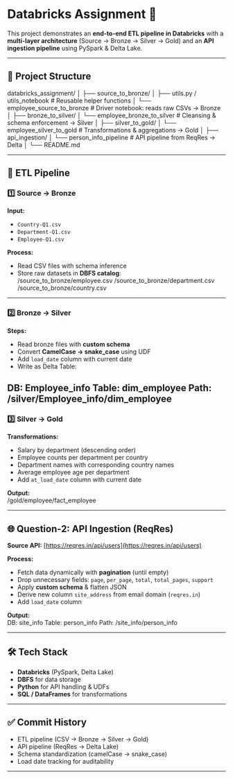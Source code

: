 # Databricks Assignment 🚀  

This project demonstrates an **end-to-end ETL pipeline in Databricks** with a **multi-layer architecture** (Source → Bronze → Silver → Gold) and an **API ingestion pipeline** using PySpark & Delta Lake.  

---

## 📂 Project Structure  

databricks_assignment/
│
├── source_to_bronze/
│ ├── utils.py / utils_notebook # Reusable helper functions
│ └── employee_source_to_bronze # Driver notebook: reads raw CSVs → Bronze
│
├── bronze_to_silver/
│ └── employee_bronze_to_silver # Cleansing & schema enforcement → Silver
│
├── silver_to_gold/
│ └── employee_silver_to_gold # Transformations & aggregations → Gold
│
├── api_ingestion/
│ └── person_info_pipeline # API pipeline from ReqRes → Delta
│
└── README.md


---

## 🔄 ETL Pipeline  

### 1️⃣ Source → Bronze  
**Input:**  
- `Country-Q1.csv`  
- `Department-Q1.csv`  
- `Employee-Q1.csv`  

**Process:**  
- Read CSV files with schema inference  
- Store raw datasets in **DBFS catalog**:  
/source_to_bronze/employee.csv
/source_to_bronze/department.csv
/source_to_bronze/country.csv

---

### 2️⃣ Bronze → Silver  
**Steps:**  
- Read bronze files with **custom schema**  
- Convert **CamelCase → snake_case** using UDF  
- Add `load_date` column with current date  
- Write as Delta Table:  

DB: Employee_info
Table: dim_employee
Path: /silver/Employee_info/dim_employee
---

### 3️⃣ Silver → Gold  
**Transformations:**  
- Salary by department (descending order)  
- Employee counts per department per country  
- Department names with corresponding country names  
- Average employee age per department  
- Add `at_load_date` column with current date  

**Output:**  
/gold/employee/fact_employee


---

## 🌐 Question-2: API Ingestion (ReqRes)  

**Source API:** [https://reqres.in/api/users](https://reqres.in/api/users)  

**Process:**  
- Fetch data dynamically with **pagination** (until empty)  
- Drop unnecessary fields: `page`, `per_page`, `total`, `total_pages`, `support`  
- Apply **custom schema** & flatten JSON  
- Derive new column `site_address` from email domain (`reqres.in`)  
- Add `load_date` column  

**Output:**  
DB: site_info
Table: person_info
Path: /site_info/person_info


---

## 🛠️ Tech Stack  
- **Databricks** (PySpark, Delta Lake)  
- **DBFS** for data storage  
- **Python** for API handling & UDFs  
- **SQL / DataFrames** for transformations  

---

## ✅ Commit History  
- ETL pipeline (CSV → Bronze → Silver → Gold)  
- API pipeline (ReqRes → Delta Lake)  
- Schema standardization (camelCase → snake_case)  
- Load date tracking for auditability  

---


